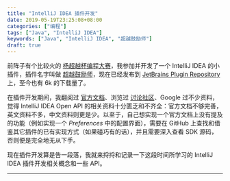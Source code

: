 ```yaml
---
title: "IntelliJ IDEA 插件开发"
date: 2019-05-19T23:25:08+08:00
categories: ["编程"]
tags: ["Java", "IntelliJ IDEA"]
keywords: ["Java", "IntelliJ IDEA", "超越鼓励师"]
draft: true
---
```


前阵子有个比较火的 [杨超越杯编程大赛](https://github.com/ccyyycy/ycy)，我参加并开发了一个 IntelliJ IDEA 的小插件，插件名字叫做 [超越鼓励师](https://github.com/FantasticMao/ycy-intellij-plugin)，现在已经发布到 [JetBrains Plugin Repository](https://plugins.jetbrains.com/plugin/12204-programmer-motivator-chaoyue-yang----) 上，至今也有 6k 的下载量了。<!--more-->

在插件开发期间，我翻阅过 [官方文档](https://www.jetbrains.org/intellij/sdk/docs/intro/welcome.html)、浏览过 [讨论社区](https://intellij-support.jetbrains.com/hc/en-us/community/topics/200366979-IntelliJ-IDEA-Open-API-and-Plugin-Development)、Google 过不少资料，觉得 IntelliJ IDEA Open API 的相关资料十分匮乏和不齐全：官方文档不够完善，英文资料不多，中文资料则更是少。以至于，自己想实现一个官方文档上没有提及的功能（例如实现一个 _Preferences_ 中的配置界面），需要在 GitHub 上查找和借鉴其它插件的已有实现方式（如果碰巧有的话），并且需要深入查看 SDK 源码，否则便是完全地无从下手。

现在插件开发算是告一段落，我就来捋捋和记录一下这段时间所学习的 IntelliJ IDEA 插件开发相关概念和一些 API。

---
